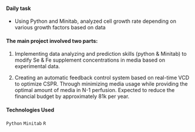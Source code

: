 #### Daily task
- Using Python and Minitab, analyzed cell growth rate depending on various growth factors based on data

#### The main project involved two parts:
1. Implementing data analyzing and prediction skills (python & Minitab) to modify Se & Fe
supplement concentrations in media based on experimental data.

2. Creating an automatic feedback control system based on real-time VCD to optimize CSPR. Through minimizing media usage while providing the optimal amount of media in N-1 perfusion. Expected to reduce the financial budget by approximately 81k per year.

#### Technologies Used
`Python` `Minitab` `R`